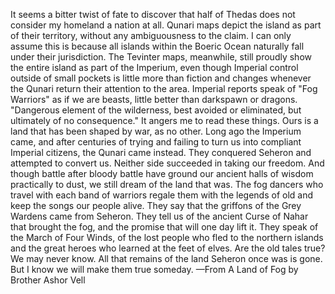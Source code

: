 It seems a bitter twist of fate to discover that half of Thedas does not consider my homeland a nation at all. Qunari maps depict the island as part of their territory, without any ambiguousness to the claim. I can only assume this is because all islands within the Boeric Ocean naturally fall under their jurisdiction. The Tevinter maps, meanwhile, still proudly show the entire island as part of the Imperium, even though Imperial control outside of small pockets is little more than fiction and changes whenever the Qunari return their attention to the area.
Imperial reports speak of "Fog Warriors" as if we are beasts, little better than darkspawn or dragons. "Dangerous element of the wilderness, best avoided or eliminated, but ultimately of no consequence." It angers me to read these things. Ours is a land that has been shaped by war, as no other. Long ago the Imperium came, and after centuries of trying and failing to turn us into compliant Imperial citizens, the Qunari came instead. They conquered Seheron and attempted to convert us. Neither side succeeded in taking our freedom. And though battle after bloody battle have ground our ancient halls of wisdom practically to dust, we still dream of the land that was.
The fog dancers who travel with each band of warriors regale them with the legends of old and keep the songs our people alive. They say that the griffons of the Grey Wardens came from Seheron. They tell us of the ancient Curse of Nahar that brought the fog, and the promise that will one day lift it. They speak of the March of Four Winds, of the lost people who fled to the northern islands and the great heroes who learned at the feet of elves.
Are the old tales true? We may never know. All that remains of the land Seheron once was is gone. But I know we will make them true someday.
—From A Land of Fog by Brother Ashor Vell
